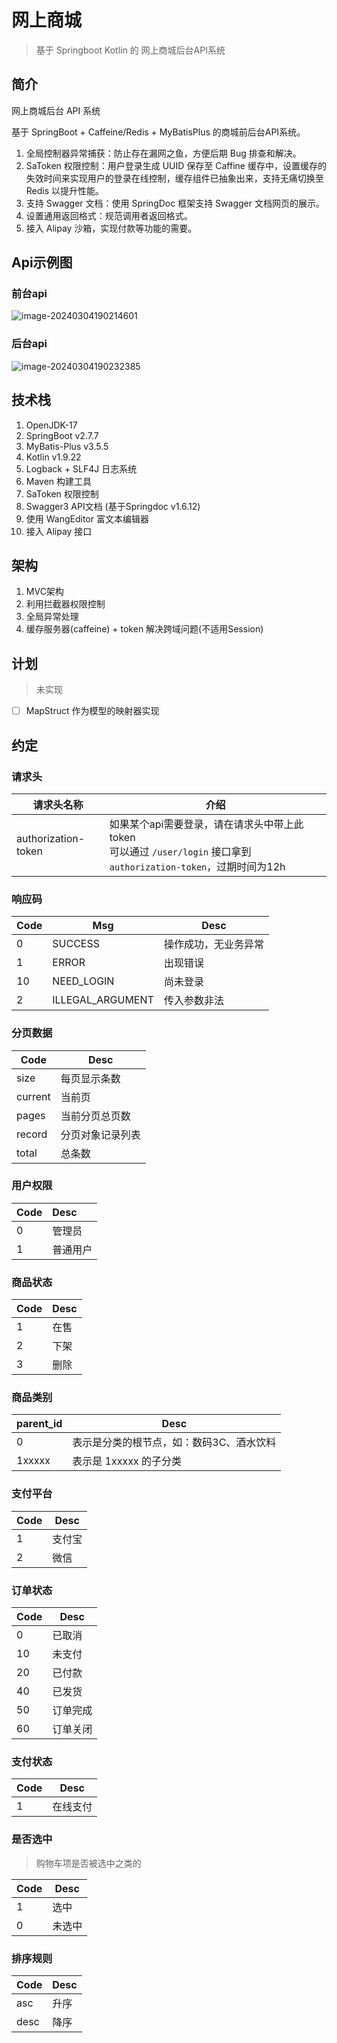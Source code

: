 # 网上商城

> 基于 Springboot Kotlin 的 网上商城后台API系统

## 简介

网上商城后台 API 系统

基于 SpringBoot + Caffeine/Redis + MyBatisPlus 的商城前后台API系统。

1. 全局控制器异常捕获：防止存在漏网之鱼，方便后期 Bug 排查和解决。
2. SaToken 权限控制：用户登录生成 UUID 保存至 Caffine 缓存中，设置缓存的失效时间来实现用户的登录在线控制，缓存组件已抽象出来，支持无痛切换至 Redis 以提升性能。
3. 支持 Swagger 文档：使用 SpringDoc 框架支持 Swagger 文档网页的展示。
4. 设置通用返回格式：规范调用者返回格式。
5. 接入 Alipay 沙箱，实现付款等功能的需要。

## Api示例图

### 前台api

![image-20240304190214601](README.assets/image-20240304190214601.png)

### 后台api

![image-20240304190232385](README.assets/image-20240304190232385.png)

## 技术栈

1. OpenJDK-17
2. SpringBoot v2.7.7
3. MyBatis-Plus v3.5.5
4. Kotlin v1.9.22
5. Logback + SLF4J 日志系统
6. Maven 构建工具
7. SaToken 权限控制
8. Swagger3 API文档 (基于Springdoc v1.6.12)
9. 使用 WangEditor 富文本编辑器
10. 接入 Alipay 接口

## 架构

1. MVC架构
2. 利用拦截器权限控制
3. 全局异常处理
4. 缓存服务器(caffeine) + token 解决跨域问题(不适用Session)

## 计划

> 未实现

- [ ] MapStruct 作为模型的映射器实现

## 约定

### 请求头

| 请求头名称          | 介绍                                                         |
| ------------------- | ------------------------------------------------------------ |
| authorization-token | 如果某个api需要登录，请在请求头中带上此token<br />可以通过 `/user/login` 接口拿到 `authorization-token`，过期时间为12h |

### 响应码

| Code | Msg              | Desc                 |
| ---- | ---------------- | -------------------- |
| 0    | SUCCESS          | 操作成功，无业务异常 |
| 1    | ERROR            | 出现错误             |
| 10   | NEED_LOGIN       | 尚未登录             |
| 2    | ILLEGAL_ARGUMENT | 传入参数非法         |

### 分页数据

| Code    | Desc             |
| ------- | ---------------- |
| size    | 每页显示条数     |
| current | 当前页           |
| pages   | 当前分页总页数   |
| record  | 分页对象记录列表 |
| total   | 总条数           |

### 用户权限

| Code | Desc     |
| :--- | :------- |
| 0    | 管理员   |
| 1    | 普通用户 |

### 商品状态

| Code | Desc |
| :--- | :--- |
| 1    | 在售 |
| 2    | 下架 |
| 3    | 删除 |

### 商品类别

| parent_id | Desc                                     |
| --------- | ---------------------------------------- |
| 0         | 表示是分类的根节点，如：数码3C、酒水饮料 |
| 1xxxxx    | 表示是 1xxxxx 的子分类                   |

### 支付平台

| Code | Desc   |
| ---- | ------ |
| 1    | 支付宝 |
| 2    | 微信   |

### 订单状态

| Code | Desc     |
| ---- | -------- |
| 0    | 已取消   |
| 10   | 未支付   |
| 20   | 已付款   |
| 40   | 已发货   |
| 50   | 订单完成 |
| 60   | 订单关闭 |

### 支付状态

| Code | Desc     |
| ---- | -------- |
| 1    | 在线支付 |

### 是否选中

> 购物车项是否被选中之类的

| Code | Desc   |
| ---- | ------ |
| 1    | 选中   |
| 0    | 未选中 |

### 排序规则

| Code | Desc |
| ---- | ---- |
| asc  | 升序 |
| desc | 降序 |